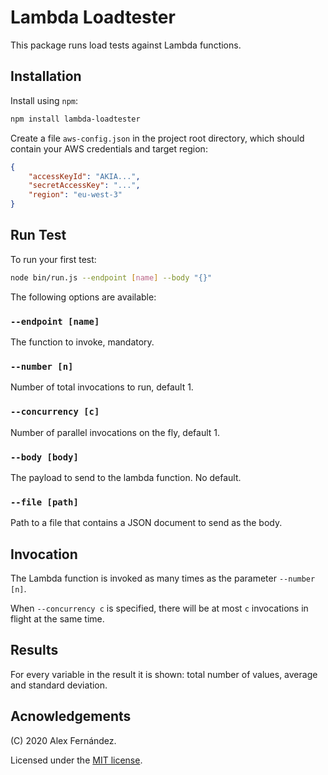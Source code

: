 # Lambda Loadtester

This package runs load tests against Lambda functions.

## Installation

Install using `npm`:

``` bash
npm install lambda-loadtester
```

Create a file `aws-config.json` in the project root directory,
which should contain your AWS credentials and target region:

``` json
{
    "accessKeyId": "AKIA...",
    "secretAccessKey": "...",
    "region": "eu-west-3"
}
```

## Run Test

To run your first test:

``` bash
node bin/run.js --endpoint [name] --body "{}"
```

The following options are available:

### `--endpoint [name]`

The function to invoke, mandatory.

### `--number [n]`

Number of total invocations to run, default 1.

### `--concurrency [c]`

Number of parallel invocations on the fly, default 1.

### `--body [body]`

The payload to send to the lambda function.
No default.

### `--file [path]`

Path to a file that contains a JSON document to send as the body.

## Invocation

The Lambda function is invoked as many times as the parameter `--number [n]`.

When `--concurrency c` is specified,
there will be at most `c` invocations in flight at the same time.

## Results

For every variable in the result it is shown:
total number of values, average and standard deviation.

## Acnowledgements

(C) 2020 Alex Fernández.

Licensed under the [MIT license](./LICENSE).

